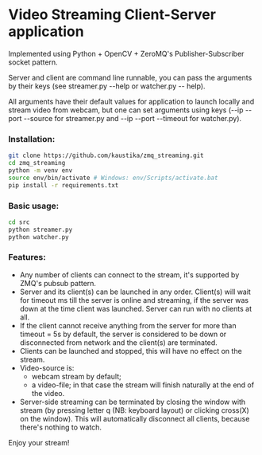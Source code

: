 # Video Streaming Client-Server application

Implemented using Python + OpenCV + ZeroMQ's Publisher-Subscriber socket pattern.

Server and client are command line runnable, you can pass the arguments by their keys (see streamer.py --help or watcher.py -- help).

All arguments have their default values for application to launch locally and stream video from webcam, but one can set arguments using keys (--ip --port --source for streamer.py and --ip --port --timeout for watcher.py).

### Installation:
```bash
git clone https://github.com/kaustika/zmq_streaming.git
cd zmq_streaming
python -m venv env
source env/bin/activate # Windows: env/Scripts/activate.bat
pip install -r requirements.txt
```

### Basic usage:
```bash
cd src
python streamer.py
python watcher.py
```
### Features:
- Any number of clients can connect to the stream, it's supported by ZMQ's pubsub pattern.
- Server and its client(s) can be launched in any order. Client(s) will wait for timeout ms till the server is online and streaming, if the server was down at the time client was launched. Server can run with no clients at all.
- If the client cannot receive anything from the server for more than timeout = 5s by default, the server is considered to be down or disconnected from network and the client(s) are terminated.
- Clients can be launched and stopped, this will have no effect on the stream.
- Video-source is:
  - webcam stream by default;
  - a video-file; in that case the stream will finish naturally at the end of the video.
- Server-side streaming can be terminated by closing the window with stream (by pressing letter q (NB: keyboard layout) or clicking cross(X) on the window). This will automatically disconnect all clients, because there's nothing to watch.


Enjoy your stream!
